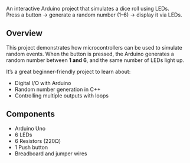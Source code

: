 An interactive Arduino project that simulates a dice roll using LEDs.  
Press a button → generate a random number (1–6) → display it via LEDs.  

## Overview
This project demonstrates how microcontrollers can be used to simulate random events. When the button is pressed, the Arduino generates a random number between **1 and 6**, and the same number of LEDs light up.  

It’s a great beginner-friendly project to learn about:
- Digital I/O with Arduino  
- Random number generation in C++  
- Controlling multiple outputs with loops  

## Components
- Arduino Uno
- 6 LEDs
- 6 Resistors (220Ω)
- 1 Push button
- Breadboard and jumper wires

